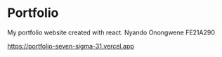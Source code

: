 # Portfolio
My portfolio website created with react.
Nyando Onongwene FE21A290

https://portfolio-seven-sigma-31.vercel.app



